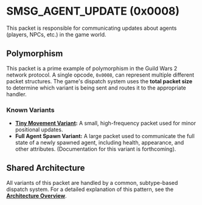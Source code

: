 # SMSG_AGENT_UPDATE (0x0008)

This packet is responsible for communicating updates about agents (players, NPCs, etc.) in the game world.

## Polymorphism

This packet is a prime example of polymorphism in the Guild Wars 2 network protocol. A single opcode, `0x0008`, can represent multiple different packet structures. The game's dispatch system uses the **total packet size** to determine which variant is being sent and routes it to the appropriate handler.

### Known Variants

*   **[Tiny Movement Variant](./tiny-movement-variant.md):** A small, high-frequency packet used for minor positional updates.
*   **Full Agent Spawn Variant:** A large packet used to communicate the full state of a newly spawned agent, including health, appearance, and other attributes. (Documentation for this variant is forthcoming).

## Shared Architecture

All variants of this packet are handled by a common, subtype-based dispatch system. For a detailed explanation of this pattern, see the **[Architecture Overview](./architecture-overview.md)**.
